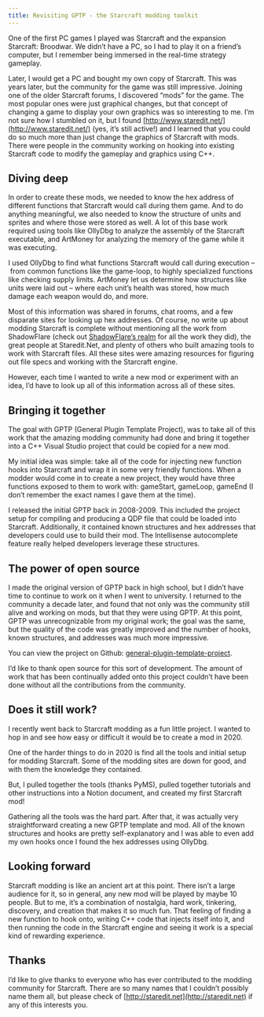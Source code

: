 ```yaml
---
title: Revisiting GPTP - the Starcraft modding toolkit
---
```


One of the first PC games I played was Starcraft and the expansion Starcraft: Broodwar. We didn’t have a PC, so I had to play it on a friend’s computer, but I remember being immersed in the real-time strategy gameplay.

Later, I would get a PC and bought my own copy of Starcraft. This was years later, but the community for the game was still impressive. Joining one of the older Starcraft forums, I discovered “mods” for the game. The most popular ones were just graphical changes, but that concept of changing a game to display your own graphics was so interesting to me. I’m not sure how I stumbled on it, but I found [http://www.staredit.net/](http://www.staredit.net/) (yes, it’s still active!) and I learned that you could do so much more than just change the graphics of Starcraft with mods. There were people in the community working on hooking into existing Starcraft code to modify the gameplay and graphics using C++.

## Diving deep

In order to create these mods, we needed to know the hex address of different functions that Starcraft would call during them game. And to do anything meaningful, we also needed to know the structure of units and sprites and where those were stored as well. A lot of this base work required using tools like OllyDbg to analyze the assembly of the Starcraft executable, and ArtMoney for analyzing the memory of the game while it was executing.

I used OllyDbg to find what functions Starcraft would call during execution – from common functions like the game-loop, to highly specialized functions like checking supply limits. ArtMoney let us determine how structures like units were laid out – where each unit’s health was stored, how much damage each weapon would do, and more.

Most of this information was shared in forums, chat rooms, and a few disparate sites for looking up hex addresses. Of course, no write up about modding Starcraft is complete without mentioning all the work from ShadowFlare (check out [ShadowFlare’s realm](https://sfsrealm.hopto.org/) for all the work they did), the great people at Staredit.Net, and plenty of others who built amazing tools to work with Starcraft files. All these sites were amazing resources for figuring out file specs and working with the Starcraft engine.

However, each time I wanted to write a new mod or experiment with an idea, I’d have to look up all of this information across all of these sites.

## Bringing it together

The goal with GPTP (General Plugin Template Project), was to take all of this work that the amazing modding community had done and bring it together into a C++ Visual Studio project that could be copied for a new mod.

My initial idea was simple: take all of the code for injecting new function hooks into Starcraft and wrap it in some very friendly functions. When a modder would come in to create a new project, they would have three functions exposed to them to work with: gameStart, gameLoop, gameEnd (I don’t remember the exact names I gave them at the time).

I released the initial GPTP back in 2008-2009. This included the project setup for compiling and producing a QDP file that could be loaded into Starcraft. Additionally, it contained known structures and hex addresses that developers could use to build their mod. The Intellisense autocomplete feature really helped developers leverage these structures.

## The power of open source

I made the original version of GPTP back in high school, but I didn’t have time to continue to work on it when I went to university. I returned to the community a decade later, and found that not only was the community still alive and working on mods, but that they were using GPTP. At this point, GPTP was unrecognizable from my original work; the goal was the same, but the quality of the code was greatly improved and the number of hooks, known structures, and addresses was much more impressive.

You can view the project on Github: [general-plugin-template-project](https://github.com/SCMapsAndMods/general-plugin-template-project).

I’d like to thank open source for this sort of development. The amount of work that has been continually added onto this project couldn’t have been done without all the contributions from the community.

## Does it still work?

I recently went back to Starcraft modding as a fun little project. I wanted to hop in and see how easy or difficult it would be to create a mod in 2020.

One of the harder things to do in 2020 is find all the tools and initial setup for modding Starcraft. Some of the modding sites are down for good, and with them the knowledge they contained.

But, I pulled together the tools (thanks PyMS), pulled together tutorials and other instructions into a Notion document, and created my first Starcraft mod!

Gathering all the tools was the hard part. After that, it was actually very straightforward creating a new GPTP template and mod. All of the known structures and hooks are pretty self-explanatory and I was able to even add my own hooks once I found the hex addresses using OllyDbg.

## Looking forward

Starcraft modding is like an ancient art at this point. There isn’t a large audience for it, so in general, any new mod will be played by maybe 10 people. But to me, it’s a combination of nostalgia, hard work, tinkering, discovery, and creation that makes it so much fun. That feeling of finding a new function to hook onto, writing C++ code that injects itself into it, and then running the code in the Starcraft engine and seeing it work is a special kind of rewarding experience.

## Thanks

I’d like to give thanks to everyone who has ever contributed to the modding community for Starcraft. There are so many names that I couldn’t possibly name them all, but please check of [http://staredit.net](http://staredit.net) if any of this interests you.
